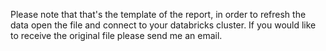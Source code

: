 Please note that that's the template of the report, in order to refresh the data open the file and connect to your databricks cluster. If you would like to receive the original file please send me an email.